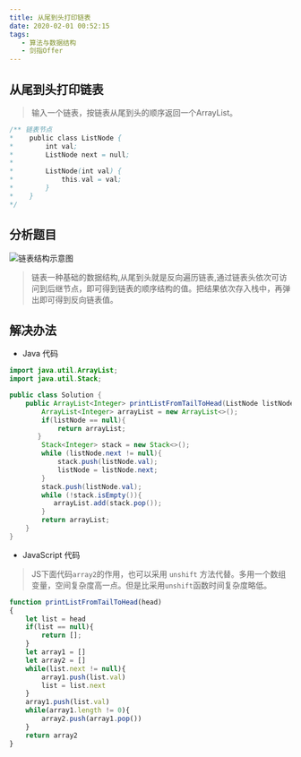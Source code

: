 ```yaml
---
title: 从尾到头打印链表
date: 2020-02-01 00:52:15
tags:  
   - 算法与数据结构
   - 剑指Offer
---
```

## 从尾到头打印链表
> 输入一个链表，按链表从尾到头的顺序返回一个ArrayList。
```Java
/** 链表节点
*    public class ListNode {
*        int val;
*        ListNode next = null;
*
*        ListNode(int val) {
*            this.val = val;
*        }
*    }
*/
```
## 分析题目
![链表结构示意图](http://blogimage.lemonlife.top/202002010106_129.png?/)

> 链表一种基础的数据结构,从尾到头就是反向遍历链表,通过链表头依次可访问到后继节点，即可得到链表的顺序结构的值。把结果依次存入栈中，再弹出即可得到反向链表值。

## 解决办法
- Java 代码
  
```Java
import java.util.ArrayList;
import java.util.Stack;

public class Solution {
    public ArrayList<Integer> printListFromTailToHead(ListNode listNode) {
        ArrayList<Integer> arrayList = new ArrayList<>();
        if(listNode == null){
            return arrayList;
       }
        Stack<Integer> stack = new Stack<>();
        while (listNode.next != null){
            stack.push(listNode.val);
            listNode = listNode.next;
        }
        stack.push(listNode.val);
        while (!stack.isEmpty()){
           arrayList.add(stack.pop());
        }
        return arrayList;
    }
}
```

- JavaScript 代码

> JS下面代码`array2`的作用，也可以采用 `unshift` 方法代替。多用一个数组变量，空间复杂度高一点。但是比采用`unshift`函数时间复杂度略低。

```JavaScript
function printListFromTailToHead(head)
{    
    let list = head
    if(list == null){
        return [];
    }
    let array1 = []
    let array2 = []
    while(list.next != null){
        array1.push(list.val)
        list = list.next
    }
    array1.push(list.val)
    while(array1.length != 0){
        array2.push(array1.pop())
    }
    return array2
}
```